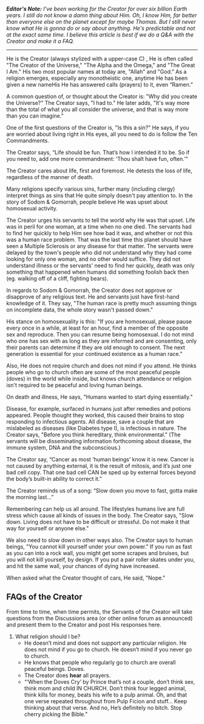 _**Editor's Note:**  I've been working for the Creator for over six billion Earth years.  I still do not know a damn thing about Him.  Oh, I know Him, far better than everyone else on the planet except for maybe Thomas.  But I still never know what He is gonna do or say about anything.  He's predictable and not at the exact same time.  I believe this article is best if we do a Q&A with the Creator and make it a FAQ._ 
***
He is the Creator (always stylized with a upper-case C) , He is often called "The Creator of the Universe," "The Alpha and the Omega," and "The Great I Am."  His two most popular names at today are, "Allah" and "God.” As a religion emerges, especially any monotheistic one, anytime He has been given a new nameHis He has answered calls (prayers) to it, even “Ramen.” 

A common question of, or thought about the Creator is: "Why did you create the Universe?"  The Creator says, "I had to."  He later adds, "It's way more than the total of what you all consider the universe, and that is way more than you can imagine."

One of the first questions of the Creator is, "Is this a sin?"  He says, if you are worried about living right in His eyes, all you need to do is follow the Ten Commandments. 

The Creator says, “Life should be fun. That’s how I intended it to be. So if you need to, add one more commandment: ‘Thou shalt have fun, often.’”

The Creator cares about life, first and foremost.  He detests the loss of life, regardless of the manner of death.  

Many religions specify various sins, further many (including clergy) interpret things as sins that He quite simply doesn't pay attention to.  In the story of Sodom & Gomorrah, people believe He was upset about homosexual activity. 

The Creator urges his servants to tell the world why He was that upset.  Life was in peril for one woman, at a time when no one died.  The servants had to find her quickly to help Him see how bad it was, and whether or not this was a human race problem.  That was the last time this planet should have seen a Multiple Sclerosis or any disease for that matter.  The servants were delayed by the town's people who did not understand why they had come looking for only one woman, and no other would suffice.  They did not understand illness or the servants' need to find her quickly, death was only something that happened when humans did something foolish back then (eg. walking off of a cliff, fighting bears).

In regards to Sodom & Gomorrah, the Creator does not approve or disapprove of any religious text.  He and servants just have first-hand knowledge of it.  They say, "The human race is pretty much assuming things on incomplete data, the whole story wasn't passed down."  

His stance on homosexuality is this: "If you are homosexual, please pause every once in a while, at least for an hour, find a member of the opposite sex and reproduce. Then you can resume being homosexual.  I do not mind who one has sex with as long as they are informed and are consenting, only their parents can determine if they are old enough to consent. The next generation is essential for your continued existence as a human race."

Also, He does not require church and does not mind if you attend.  He thinks people who go to church often are some of the most peaceful people (doves) in the world while inside, but knows church attendance or religion isn't required to be peaceful and loving human beings.

On death and illness, He says, "Humans wanted to start dying essentially."  

Disease, for example, surfaced in humans just after remedies and potions appeared.  People thought they worked, this caused their brains to stop responding to infectious agents.  All disease, save a couple that are mislabeled as diseases (like Diabetes type I), is infectious in nature.  The Creator says, "Before you think hereditary, think environmental." (The servants will be disseminating  information forthcoming about disease, the immune system, DNA and the subconscious.)

The Creator say, “Cancer as most ‘human beings’ know it is new. Cancer is not caused by anything external, it is the result of mitosis, and it’s just one bad cell copy. That one bad cell CAN be sped up by external forces beyond the body’s built-in ability to correct it.” 

The Creator reminds us of a song: “Slow down you move to fast, gotta make the morning last…”

Remembering can help us all around. The lifestyles humans live are full stress which cause all kinds of issues in the body.  The Creator says, "Slow down.  Living does not have to be difficult or stressful.  Do not make it that way for yourself or anyone else."

We also need to slow down in other ways also.  The Creator says to human beings, "You cannot kill yourself under your own power."  If you run as fast as you can into a rock wall, you might get some scrapes and bruises, but you will not kill yourself, by design.  If you put a pair roller skates under you, and hit the same wall, your chances of dying have increased.  

When asked what the Creator thought of cars, He said, "Nope."

## FAQs of the Creator
From time to time, when time permits, the Servants of the Creator will take questions from the Discussions area (or other online forum as announced) and present them to the Creator and post His responses here.

1. What religion should I be?
     - He doesn’t mind and does not support any particular religion. He does not mind if you go to church. He doesn’t mind if you never go to church. 
     - He knows that people who regularly go to church are overall peaceful beings. Doves. 
     - The Creator does **hear** all prayers.
     -  “‘When the Doves Cry’ by Prince that’s not a couple, don’t think sex, think mom and child IN CHURCH. Don’t think four legged animal, think kills for money, beats his wife to a pulp animal. Oh, and that one verse repeated throughout from Pulp Ficion and stuff… Keep thinking about that verse.  And no, He’s definitely no bitch. Stop cherry picking the Bible.”